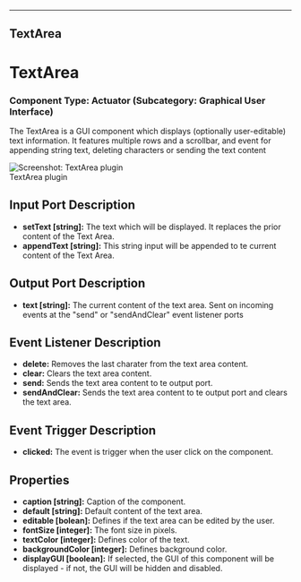    
---
TextArea
---

# TextArea

### Component Type: Actuator (Subcategory: Graphical User Interface)

The TextArea is a GUI component which displays (optionally user-editable) text information. It features multiple rows and a scrollbar, and event for appending string text, deleting characters or sending the text content

![Screenshot:
        TextArea plugin](img/TextArea.jpg "Screenshot: TextArea plugin")  
TextArea plugin

## Input Port Description

*   **setText \[string\]:** The text which will be displayed. It replaces the prior content of the Text Area.
*   **appendText \[string\]:** This string input will be appended to te current content of the Text Area.

## Output Port Description

*   **text \[string\]:** The current content of the text area. Sent on incoming events at the "send" or "sendAndClear" event listener ports

## Event Listener Description

*   **delete:** Removes the last charater from the text area content.
*   **clear:** Clears the text area content.
*   **send:** Sends the text area content to te output port.
*   **sendAndClear:** Sends the text area content to te output port and clears the text area.

## Event Trigger Description

*   **clicked:** The event is trigger when the user click on the component.  
    

## Properties

*   **caption \[string\]:** Caption of the component.
*   **default \[string\]:** Default content of the text area.
*   **editable \[bolean\]:** Defines if the text area can be edited by the user.
*   **fontSize \[integer\]:** The font size in pixels.
*   **textColor \[integer\]:** Defines color of the text.
*   **backgroundColor \[integer\]:** Defines background color.
*   **displayGUI \[boolean\]:** If selected, the GUI of this component will be displayed - if not, the GUI will be hidden and disabled.